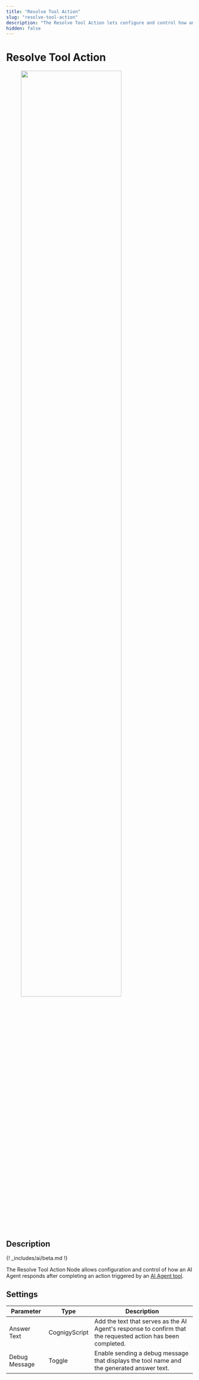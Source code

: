 ```yaml
---
title: "Resolve Tool Action"
slug: "resolve-tool-action"
description: "The Resolve Tool Action lets configure and control how an AI Agent responds after completing an action, as well as to enable debugging information."
hidden: false
---
```


# Resolve Tool Action

<figure>
  <img class="image-center" src="../../../../../_assets/ai/build/node-reference/ai/resolve-tool-action.png" width="80%" />
</figure>

## Description

{! _includes/ai/beta.md !}

The Resolve Tool Action Node allows configuration and control of how an AI Agent responds after completing an action triggered by an [AI Agent tool](ai-agent.md#ai-agent-tool-settings).

## Settings

| Parameter     | Type          | Description                                                                                                  |
|---------------|---------------|--------------------------------------------------------------------------------------------------------------|
| Answer Text   | CognigyScript | Add the text that serves as the AI Agent's response to confirm that the requested action has been completed. |
| Debug Message | Toggle        | Enable sending a debug message that displays the tool name and the generated answer text.                    |